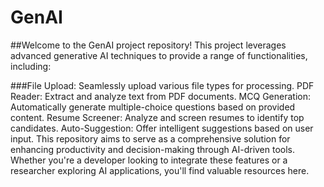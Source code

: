 # GenAI

##Welcome to the GenAI project repository! This project leverages advanced generative AI techniques to provide a range of functionalities, including:

###File Upload: Seamlessly upload various file types for processing.
PDF Reader: Extract and analyze text from PDF documents.
MCQ Generation: Automatically generate multiple-choice questions based on provided content.
Resume Screener: Analyze and screen resumes to identify top candidates.
Auto-Suggestion: Offer intelligent suggestions based on user input.
This repository aims to serve as a comprehensive solution for enhancing productivity and decision-making through AI-driven tools. Whether you're a developer looking to integrate these features or a researcher exploring AI applications, you'll find valuable resources here.

